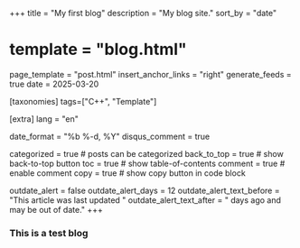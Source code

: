 +++
title = "My first blog"
description = "My blog site."
sort_by = "date"
# template = "blog.html"
page_template = "post.html"
insert_anchor_links = "right"
generate_feeds = true
date = 2025-03-20

[taxonomies]
tags=["C++", "Template"]

[extra]
lang = "en"

date_format = "%b %-d, %Y"
disqus_comment = true

categorized = true # posts can be categorized
back_to_top = true # show back-to-top button
toc = true # show table-of-contents
comment = true # enable comment
copy = true # show copy button in code block

outdate_alert = false
outdate_alert_days = 12
outdate_alert_text_before = "This article was last updated "
outdate_alert_text_after = " days ago and may be out of date."
+++


### This is a test blog
